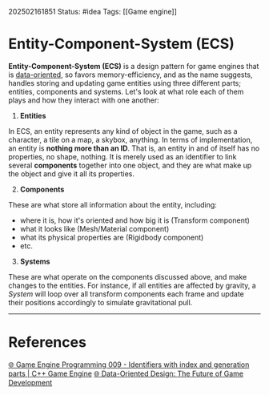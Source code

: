 202502161851
Status: #idea
Tags: [[Game engine]]

# Entity-Component-System (ECS)

**Entity-Component-System (ECS)** is a design pattern for game engines that is [data-oriented](Data-oriented%20design.md), so favors memory-efficiency, and as the name suggests, handles storing and updating game entities using three different parts; entities, components and systems. Let's look at what role each of them plays and how they interact with one another:

1. **Entities**

In ECS, an entity represents any kind of object in the game, such as a character, a tile on a map, a skybox, anything. In terms of implementation, an entity is **nothing more than an ID**. That is, an entity in and of itself has no properties, no shape, nothing. It is merely used as an identifier to link several **components** together into one object, and they are what make up the object and give it all its properties.

2. **Components**

These are what store all information about the entity, including:
- where it is, how it's oriented and how big it is (Transform component)
- what it looks like (Mesh/Material component)
- what its physical properties are (Rigidbody component)
- etc.

3. **Systems**

These are what operate on the components discussed above, and make changes to the entities. For instance, if all entities are affected by gravity, a *System* will loop over all transform components each frame and update their positions accordingly to simulate gravitational pull.

___
# References
[🌐 Game Engine Programming 009 - Identifiers with index and generation parts | C++ Game Engine](https://www.youtube.com/watch?v=rT599NDbkN4&list=PLU2nPsAdxKWQYxkmQ3TdbLsyc1l2j25XM&index=9)
[🌐 Data-Oriented Design: The Future of Game Development](https://www.youtube.com/watch?v=wG2Y42qArHY)